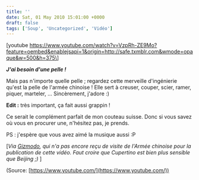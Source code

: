 ```yaml
---
title: ''
date: Sat, 01 May 2010 15:01:00 +0000
draft: false
tags: ['Soup', 'Uncategorized', 'Vidéo']
---
```


\[youtube https://www.youtube.com/watch?v=VzpRh-ZE9Mo?feature=oembed&enablejsapi=1&origin=http://safe.txmblr.com&wmode=opaque&w=500&h=375\]

_**J'ai besoin d'une pelle !**_

Mais pas n'importe quelle pelle ; regardez cette merveille d'ingénierie qu'est la pelle de l'armée chinoise ! Elle sert à creuser, couper, scier, ramer, piquer, marteler, … Sincèrement, j'adore :)

**Edit :** très important, ça fait aussi grappin !

Ce serait le complément parfait de mon couteau suisse. Donc si vous savez où vous en procurer une, n'hésitez pas, je prends.

PS : j'espère que vous avez aimé la musique aussi :P

\[_Via [Gizmodo](http://gizmodo.com/5527411/chinese-military-shovels-put-swiss-army-knives-to-shame), qui n'a pas encore reçu de visite de l'Armée chinoise pour la publication de cette vidéo. Faut croire que Cupertino est bien plus sensible que Beijing ;)_ \]

(Source: [https://www.youtube.com/](https://www.youtube.com/))